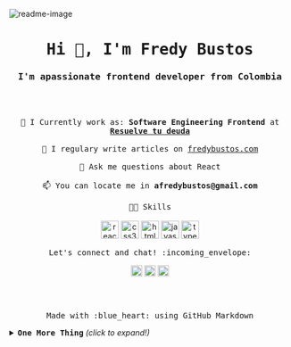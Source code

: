 ![readme-image](https://user-images.githubusercontent.com/9376106/87886584-057c9a80-c9e4-11ea-94a8-dfe0e44c5fdd.png)

<h1 align="center"><samp>Hi 👋, I'm Fredy Bustos</samp></h1>
<h3 align="center"><samp>I'm apassionate frontend developer from Colombia</samp></h3>

<br><br>

<p align="center">
 <samp>
  💼 I Currently work as: <strong>Software Engineering Frontend</strong> at <a href="https://resuelvetudeuda.com/es-co/" target="_blank"><b>Resuelve tu deuda</b> </a>
  <br><br>
  📝 I regulary write articles on <a href="https://fredybustos.com" target="blank">fredybustos.com</a>
  <br><br>
  💬 Ask me questions about React
  <br><br>
  📫 You can locate me in <strong>afredybustos@gmail.com</strong>
  <br><br>
  🏋🏻 Skills
 </samp>
 <br><br>
  <img src="https://konpa.github.io/devicon/devicon.git/icons/react/react-original-wordmark.svg" alt="react" width="32" height="32"/> <img src="https://konpa.github.io/devicon/devicon.git/icons/css3/css3-original-wordmark.svg" alt="css3" width="32" height="32"/> 
  <img src="https://konpa.github.io/devicon/devicon.git/icons/html5/html5-original-wordmark.svg" alt="html5" width="32" height="32"/> <img src="https://konpa.github.io/devicon/devicon.git/icons/javascript/javascript-original.svg" alt="javascript" width="32" height="32"/> 
  <img src="https://konpa.github.io/devicon/devicon.git/icons/typescript/typescript-original.svg" alt="typescript" width="32" height="32"/>
</p>

<p align="center"> 
   <samp>Let's connect and chat! :incoming_envelope:</samp>
</p>

<p align="center">
<a href="https://twitter.com/bustosfredy" target="blank"><img align="center" src="https://cdn.jsdelivr.net/npm/simple-icons@3.0.1/icons/twitter.svg" alt="bustosfredy" height="20" width="20" /></a>
<a href="https://linkedin.com/in/fredy-bustos" target="blank"><img align="center" src="https://cdn.jsdelivr.net/npm/simple-icons@3.0.1/icons/linkedin.svg" alt="fredy-bustos" height="20" width="20" /></a>
<a href="https://codesandbox.com/fredybustos" target="blank"><img align="center" src="https://cdn.jsdelivr.net/npm/simple-icons@3.0.1/icons/codesandbox.svg" alt="fredybustos" height="20" width="20" /></a>
</p>

<br><br>

<p align="center">
  <samp>Made with :blue_heart:&nbsp;using GitHub Markdown</samp>
</p>

<details>
 <h4><samp>My GitHub Stats(Only Public Contributions 😑)</samp></h4>
 <summary> <b><samp>One More Thing</b> <i>(click to expand!)</samp></i> </summary>

![Github stats](https://github-readme-stats.vercel.app/api?username=fredybustos&show_icons=true&title_color=fff&icon_color=79ff97&text_color=9f9f9f&bg_color=151515)

</details>

